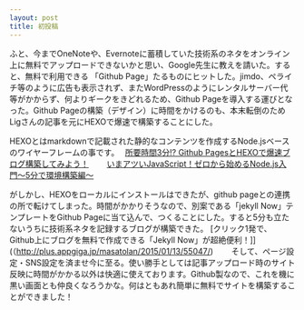 ```yaml
---
layout: post
title: 初投稿
---
```

ふと、今までOneNoteや、Evernoteに蓄積していた技術系のネタをオンライン上に無料でアップロードできないかと思い、Google先生に教えを請いた。すると、無料で利用できる
「Github Page」たるものにヒットした。jimdo、ペライチ等のように広告も表示されず、またWordPressのようにレンタルサーバー代等がかからず、何よりギークをきどれるため、Github Pageを導入する運びとなった。Github Pageの構築（デザイン）に時間をかけるのも、本末転倒のためLigさんの記事を元にHEXOで爆速で構築することにした。

HEXOとはmarkdownで記載された静的なコンテンツを作成するNode.jsベースのワイヤーフレームの事です。　
[所要時間3分!? Github PagesとHEXOで爆速ブログ構築してみよう！](https://liginc.co.jp/web/programming/server/104594)　　
[いまアツいJavaScript！ゼロから始めるNode.js入門〜5分で環境構築編〜](https://liginc.co.jp/web/programming/node-js/85318)　　

がしかし、HEXOをローカルにインストールはできたが、github pageとの連携の所で転けてしまった。時間がかかりそうなので、別案である「jekyll Now」テンプレートをGithub Pageに当て込んで、つくることにした。すると5分も立たないうちに技術系ネタを記録するブログが構築できた。
[クリック1発で、Github上にブログを無料で作成できる「Jekyll Now」が超絶便利！]](（http://plus.appgiga.jp/masatolan/2015/01/13/55047/)　　
そして、ページ設定・SNS設定を済ませ今に至る。使い勝手としては記事アップロード時のサイト反映に時間がかかる以外は快適に使えております。Github製なので、これを機に黒い画面とも仲良くなろうかな。何はともあれ簡単に無料でサイトを構築することができました！

